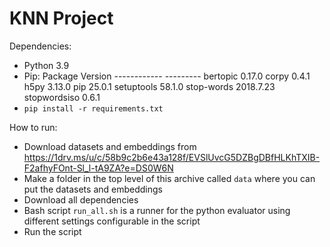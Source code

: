# KNN Project

Dependencies:
  - Python 3.9
  - Pip: Package      Version
         ------------ ---------
         bertopic     0.17.0
         corpy        0.4.1
         h5py         3.13.0
         pip          25.0.1
         setuptools   58.1.0
         stop-words   2018.7.23
         stopwordsiso 0.6.1
  - `pip install -r requirements.txt`

How to run:
  - Download datasets and embeddings from https://1drv.ms/u/c/58b9c2b6e43a128f/EVSlUvcG5DZBgDBfHLKhTXIB-F2afhyFOnt-Sl_l-tA9ZA?e=DS0W6N
  - Make a folder in the top level of this archive called `data` where you can put the datasets and embeddings
  - Download all dependencies
  - Bash script `run_all.sh` is a runner for the python evaluator using different settings configurable in the script
  - Run the script
